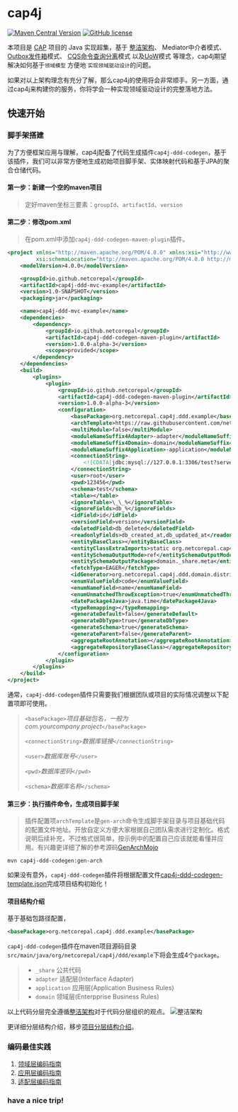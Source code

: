 # cap4j

[![Maven Central Version](https://img.shields.io/maven-central/v/io.github.netcorepal/cap4j)](https://central.sonatype.com/artifact/io.github.netcorepal/cap4j)
[![GitHub license](https://img.shields.io/badge/license-MIT-blue.svg)](https://github.com/netcorepal/cap4j/blob/main/LICENSE)

本项目是 [CAP](https://github.com/dotnetcore/CAP) 项目的 Java 实现超集，基于
[整洁架构](https://blog.cleancoder.com/uncle-bob/2012/08/13/the-clean-architecture.html)、
Mediator中介者模式、
[Outbox发件箱](https://www.kamilgrzybek.com/blog/posts/the-outbox-pattern)模式、
[CQS命令查询分离](https://martinfowler.com/bliki/CommandQuerySeparation.html)模式
以及[UoW](https://learn.microsoft.com/en-us/archive/msdn-magazine/2009/june/the-unit-of-work-pattern-and-persistence-ignorance)模式
等理念，cap4j期望解决如何基于`领域模型` 方便地 `实现领域驱动设计`的问题。

如果对以上架构理念有充分了解，那么cap4j的使用将会非常顺手。另一方面，通过cap4j来构建你的服务，你将学会一种实现领域驱动设计的完整落地方法。

## 快速开始

### 脚手架搭建
为了方便框架应用与理解，cap4j配备了代码生成插件`cap4j-ddd-codegen`，基于该插件，我们可以非常方便地生成初始项目脚手架、实体映射代码和基于JPA的聚合仓储代码。

#### **第一步**：新建一个空的maven项目
> 定好maven坐标三要素：`groupId`、`artifactId`、`version`

#### **第二步**：修改pom.xml
> 在pom.xml中添加`cap4j-ddd-codegen-maven-plugin`插件。
```xml
<project xmlns="http://maven.apache.org/POM/4.0.0" xmlns:xsi="http://www.w3.org/2001/XMLSchema-instance"
         xsi:schemaLocation="http://maven.apache.org/POM/4.0.0 http://maven.apache.org/xsd/maven-4.0.0.xsd">
    <modelVersion>4.0.0</modelVersion>

    <groupId>io.github.netcorepal</groupId>
    <artifactId>cap4j-ddd-mvc-example</artifactId>
    <version>1.0-SNAPSHOT</version>
    <packaging>jar</packaging>

    <name>cap4j-ddd-mvc-example</name>
    <dependencies>
        <dependency>
            <groupId>io.github.netcorepal</groupId>
            <artifactId>cap4j-ddd-codegen-maven-plugin</artifactId>
            <version>1.0.0-alpha-3</version>
            <scope>provided</scope>
        </dependency>
    </dependencies>
    <build>
        <plugins>
            <plugin>
                <groupId>io.github.netcorepal</groupId>
                <artifactId>cap4j-ddd-codegen-maven-plugin</artifactId>
                <version>1.0.0-alpha-3</version>
                <configuration>
                    <basePackage>org.netcorepal.cap4j.ddd.example</basePackage>
                    <archTemplate>https://raw.githubusercontent.com/netcorepal/cap4j/main/cap4j-ddd-codegen-template.json</archTemplate>
                    <multiModule>false</multiModule>
                    <moduleNameSuffix4Adapter>-adapter</moduleNameSuffix4Adapter>
                    <moduleNameSuffix4Domain>-domain</moduleNameSuffix4Domain>
                    <moduleNameSuffix4Application>-application</moduleNameSuffix4Application>
                    <connectionString>
                        <![CDATA[jdbc:mysql://127.0.0.1:3306/test?serverTimezone=Asia%2FShanghai&useSSL=false&characterEncoding=utf8&zeroDateTimeBehavior=convertToNull]]>
                    </connectionString>
                    <user>root</user>
                    <pwd>123456</pwd>
                    <schema>test</schema>
                    <table></table>
                    <ignoreTable>\_\_%</ignoreTable>
                    <ignoreFields>db_%</ignoreFields>
                    <idField>id</idField>
                    <versionField>version</versionField>
                    <deletedField>db_deleted</deletedField>
                    <readonlyFields>db_created_at,db_updated_at</readonlyFields>
                    <entityBaseClass></entityBaseClass>
                    <entityClassExtraImports>static org.netcorepal.cap4j.ddd.domain.event.DomainEventSupervisorSupport.events</entityClassExtraImports>
                    <entitySchemaOutputMode>ref</entitySchemaOutputMode>
                    <entitySchemaOutputPackage>domain._share.meta</entitySchemaOutputPackage>
                    <fetchType>EAGER</fetchType>
                    <idGenerator>org.netcorepal.cap4j.ddd.domain.distributed.SnowflakeIdentifierGenerator</idGenerator>
                    <enumValueField>code</enumValueField>
                    <enumNameField>name</enumNameField>
                    <enumUnmatchedThrowException>true</enumUnmatchedThrowException>
                    <datePackage4Java>java.time</datePackage4Java>
                    <typeRemapping></typeRemapping>
                    <generateDefault>false</generateDefault>
                    <generateDbType>true</generateDbType>
                    <generateSchema>true</generateSchema>
                    <generateParent>false</generateParent>
                    <aggregateRootAnnotation></aggregateRootAnnotation>
                    <aggregateRepositoryBaseClass></aggregateRepositoryBaseClass>
                </configuration>
            </plugin>
        </plugins>
    </build>
</project>
```
通常，`cap4j-ddd-codegen`插件只需要我们根据团队或项目的实际情况调整以下配置项即可使用。
> `<basePackage>`_项目基础包名，一般为com.yourcompany.project_`</basePackage>` 
> 
> `<connectionString>`_数据库链接_`</connectionString>`
> 
> `<user>`_数据库账号_`</user>`
> 
> `<pwd>`_数据库密码_`</pwd>`
> 
> `<schema>`_数据库名称_`</schema>` 


#### **第三步**：执行插件命令，生成项目脚手架
> 插件配置项`archTemplate`是`gen-arch`命令生成脚手架目录与项目基础代码的配置文件地址。开放自定义方便大家根据自己团队需求进行定制化。格式说明后续补充，不过格式很简单，按示例中的配置自己应该就能看懂并应用。有兴趣更详细了解的参考源码[GenArchMojo](cap4j-ddd-codegen-maven-plugin/src/main/java/org/netcorepal/cap4j/ddd/codegen/GenArchMojo.java)

```shell
mvn cap4j-ddd-codegen:gen-arch
```
如果没有意外，`cap4j-ddd-codegen`插件将根据配置文件[cap4j-ddd-codegen-template.json](https://raw.githubusercontent.com/netcorepal/cap4j/main/cap4j-ddd-codegen-template.json)完成项目结构初始化！

#### 项目结构介绍
基于基础包路径配置，
```xml
<basePackage>org.netcorepal.cap4j.ddd.example</basePackage> 
```
`cap4j-ddd-codegen`插件在maven项目源码目录`src/main/java/org/netcorepal/cap4j/ddd/example`下将会生成4个`package`。
> - `_share`       公共代码
> - `adapter`      适配层(Interface Adapter)
> - `application`  应用层(Application Business Rules)
> - `domain`       领域层(Enterpprise Business Rules)

以上代码分层完全遵循[整洁架构](https://blog.cleancoder.com/uncle-bob/2012/08/13/the-clean-architecture.html)对于代码分层组织的观点。
![整洁架构](https://blog.cleancoder.com/uncle-bob/images/2012-08-13-the-clean-architecture/CleanArchitecture.jpg)

更详细分层结构介绍，移步[项目分层结构介绍](doc/00_项目分层结构介绍.md)。

### 编码最佳实践
1. [领域层编码指南](doc/01_领域层编码指南.md)
2. [应用层编码指南](doc/02_应用层编码指南.md)
3. [适配层编码指南](doc/03_适配层编码指南.md)

### have a nice trip!